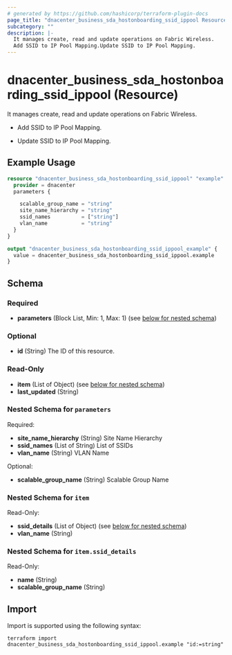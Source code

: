 ```yaml
---
# generated by https://github.com/hashicorp/terraform-plugin-docs
page_title: "dnacenter_business_sda_hostonboarding_ssid_ippool Resource - terraform-provider-dnacenter"
subcategory: ""
description: |-
  It manages create, read and update operations on Fabric Wireless.
  Add SSID to IP Pool Mapping.Update SSID to IP Pool Mapping.
---
```


# dnacenter_business_sda_hostonboarding_ssid_ippool (Resource)

It manages create, read and update operations on Fabric Wireless.

- Add SSID to IP Pool Mapping.

- Update SSID to IP Pool Mapping.

## Example Usage

```terraform
resource "dnacenter_business_sda_hostonboarding_ssid_ippool" "example" {
  provider = dnacenter
  parameters {

    scalable_group_name = "string"
    site_name_hierarchy = "string"
    ssid_names          = ["string"]
    vlan_name           = "string"
  }
}

output "dnacenter_business_sda_hostonboarding_ssid_ippool_example" {
  value = dnacenter_business_sda_hostonboarding_ssid_ippool.example
}
```

<!-- schema generated by tfplugindocs -->
## Schema

### Required

- **parameters** (Block List, Min: 1, Max: 1) (see [below for nested schema](#nestedblock--parameters))

### Optional

- **id** (String) The ID of this resource.

### Read-Only

- **item** (List of Object) (see [below for nested schema](#nestedatt--item))
- **last_updated** (String)

<a id="nestedblock--parameters"></a>
### Nested Schema for `parameters`

Required:

- **site_name_hierarchy** (String) Site Name Hierarchy
- **ssid_names** (List of String) List of SSIDs
- **vlan_name** (String) VLAN Name

Optional:

- **scalable_group_name** (String) Scalable Group Name


<a id="nestedatt--item"></a>
### Nested Schema for `item`

Read-Only:

- **ssid_details** (List of Object) (see [below for nested schema](#nestedobjatt--item--ssid_details))
- **vlan_name** (String)

<a id="nestedobjatt--item--ssid_details"></a>
### Nested Schema for `item.ssid_details`

Read-Only:

- **name** (String)
- **scalable_group_name** (String)

## Import

Import is supported using the following syntax:

```shell
terraform import dnacenter_business_sda_hostonboarding_ssid_ippool.example "id:=string"
```
